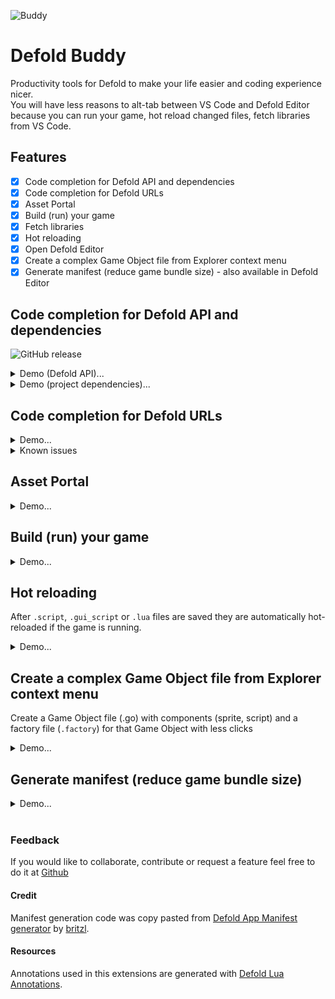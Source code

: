 ![Buddy](https://github.com/mikatuo/vscode-defold-buddy/assets/7230306/59992804-42f2-410a-99b0-97517fa2b697)

# Defold Buddy

Productivity tools for Defold to make your life easier and coding experience nicer.<br/>
You will have less reasons to alt-tab between VS Code and Defold Editor because you can run your game, hot reload changed files, fetch libraries from VS Code.

## Features

- [x] Code completion for Defold API and dependencies
- [x] Code completion for Defold URLs
- [x] Asset Portal
- [x] Build (run) your game
- [x] Fetch libraries
- [x] Hot reloading
- [x] Open Defold Editor
- [x] Create a complex Game Object file from Explorer context menu
- [x] Generate manifest (reduce game bundle size) - also available in Defold Editor

## Code completion for Defold API and dependencies

![GitHub release](https://img.shields.io/github/v/release/mikatuo/defold-lua-annotations.svg?include_prereleases=&sort=semver&color=)

<details><summary>Demo (Defold API)...</summary><p>

1. Open a Defold project
2. You should see a prompt to initialize the extension

or

1. Press `Ctrl+Shift+P` (or `Cmd+Shift+P`) or go to `View` > `Command Palette`.
2. Select `Defold Buddy: Initialize`

![a138ae9600cd0fa1d520bb4fbb8f33c897f3aa8f](https://user-images.githubusercontent.com/7230306/222926907-57a8eae2-8db7-43d1-9d6c-80e651d83d3c.gif)

![4cf75769ac699bbe2e1242fd9f6af705ccb29816](https://user-images.githubusercontent.com/7230306/222926911-23dd658c-359f-4739-8d04-e83add96aba0.png)
</p></details>

<details><summary>Demo (project dependencies)...</summary><p>

![2647bce06606342c31c08006257d11e0173b23f5](https://user-images.githubusercontent.com/7230306/222926955-41f35bf5-bba3-4a96-8399-5edb8179e482.gif)
</p></details>

## Code completion for Defold URLs

<details><summary>Demo...</summary><p>

Note: read about the [addressing](https://defold.com/manuals/addressing/) if you are not familiar with the concept

![fb28a66cc769e7ccf8135deb9bfc110bbbf2eb6a](https://user-images.githubusercontent.com/7230306/222926962-645fb3aa-7eaf-408d-8c7b-8464d76df6c2.gif)
</p></details>

<details><summary>Known issues</summary>

For now the suggestions are not refreshed automatically when you make any changes to your .go and .collection files. For now you need to re-index them manually by running a command.

1. Open a `.script` file, you should see suggestions after typing a `"`, or pushing `Ctrl+Enter` with cursor next to a `"`.
2. Run "Defold Buddy: Index game files for autocompletion" when you need to refresh the autocompletion
</details>

## Asset Portal

<details><summary>Demo...</summary><p>

1. Press `Ctrl+Shift+P` (or `Cmd+Shift+P`) or go to `View` > `Command Palette`.
2. Select `Defold Buddy: Asset Portal`

![ezgif-4-b091012f33](https://github.com/mikatuo/vscode-defold-buddy/assets/7230306/7ff1547f-d43c-4195-8066-5542c0509df8)
</p></details>

## Build (run) your game

<details><summary>Demo...</summary><p>

Note: requires Defold editor running in the background

Note: you can [set a hotkey](https://code.visualstudio.com/docs/getstarted/keybindings) for this command as well as for any other command

![81887c48d3bad6b29c9dbb49bea0c179d652cb05](https://user-images.githubusercontent.com/7230306/222926974-5c4d7e5b-a29d-427b-a33e-abb29b09701c.gif)
</p></details>

## Hot reloading

After `.script`, `.gui_script` or `.lua` files are saved they are automatically hot-reloaded if the game is running.

<details><summary>Demo...</summary><p>

Note: read about [hot reloading](https://defold.com/manuals/hot-reload/) in Defold

1. Open Defold editor
2. Run your game via the editor
3. Modify a .script file and save it, the modified file should be hot-reloaded

https://user-images.githubusercontent.com/7230306/222926994-3aa97bc2-74c4-48f7-a183-176b024d2a41.mp4
</p></details>

## Create a complex Game Object file from Explorer context menu

Create a Game Object file (.go) with components (sprite, script) and a factory file (`.factory`) for that Game Object with less clicks

<details><summary>Demo...</summary><p>

![147121c5ed7f8954862f3a27fee4cf8cf1efaa16](https://user-images.githubusercontent.com/7230306/222927012-4947ddb0-7b93-4bed-8e5e-4f96cb757d6f.gif)
</p></details>

## Generate manifest (reduce game bundle size)

<details><summary>Demo...</summary><p>

You can generate the app manifest from Defold editor:

![fc6f5813cdea82f6a8f264f7634f3b28855e6a3f_2_408x429](https://user-images.githubusercontent.com/7230306/222927049-96c8af0b-880d-4021-9a63-7e9e031aeb16.png)

Or from VSCode:

![8ea1248ec0f937778e9e3645a4158209fb53ada0](https://user-images.githubusercontent.com/7230306/222927056-03cd09eb-9fdb-4801-9286-a8d9c7d77aad.gif)
</p></details>

<br/>

### Feedback

If you would like to collaborate, contribute or request a feature feel free to do it at [Github](https://github.com/mikatuo/vscode-defold-buddy)

#### Credit

Manifest generation code was copy pasted from [Defold App Manifest generator](https://github.com/britzl/manifestation) by [britzl](https://github.com/britzl).

#### Resources

Annotations used in this extensions are generated with [Defold Lua Annotations](https://github.com/mikatuo/defold-lua-annotations).
